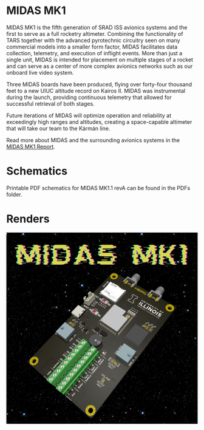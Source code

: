 # MIDAS MK1

MIDAS MK1 is the fifth generation of SRAD ISS avionics systems and the first to serve as a full rocketry altimeter. Combining the functionality of TARS together with the advanced pyrotechnic circuitry seen on many commercial models into a smaller form factor, MIDAS facilitates data collection, telemetry, and execution of inflight events. More than just a single unit, MIDAS is intended for placement on multiple stages of a rocket and can serve as a center of more complex avionics networks such as our onboard live video system.

Three MIDAS boards have been produced, flying over forty-four thousand feet to a new UIUC altitude record on Kairos II. MIDAS was instrumental during the launch, providing continuous telemetry that allowed for successful retrieval of both stages.

Future iterations of MIDAS will optimize operation and reliability at exceedingly high ranges and altitudes, creating a space-capable altimeter that will take our team to the Kármán line.

Read more about MIDAS and the surrounding avionics systems in the [MIDAS MK1 Report](https://uofi.box.com/s/6l9kr9wvrg0xpj17jzni7ou9mbe10vdm).

# Schematics

Printable PDF schematics for MIDAS MK1.1 revA can be found in the PDFs folder.

# Renders

![MIDAS-MK1.1-revB-render](/boards/MIDAS-MK1/images/MIDAS-MK1.1.png)